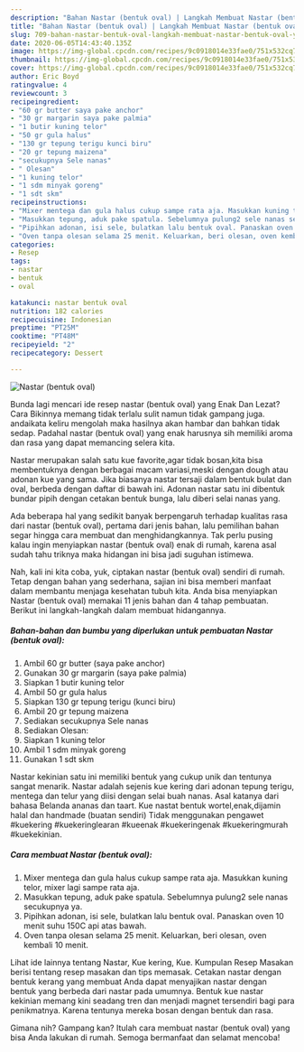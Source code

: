 ```yaml
---
description: "Bahan Nastar (bentuk oval) | Langkah Membuat Nastar (bentuk oval) Yang Sempurna"
title: "Bahan Nastar (bentuk oval) | Langkah Membuat Nastar (bentuk oval) Yang Sempurna"
slug: 709-bahan-nastar-bentuk-oval-langkah-membuat-nastar-bentuk-oval-yang-sempurna
date: 2020-06-05T14:43:40.135Z
image: https://img-global.cpcdn.com/recipes/9c0918014e33fae0/751x532cq70/nastar-bentuk-oval-foto-resep-utama.jpg
thumbnail: https://img-global.cpcdn.com/recipes/9c0918014e33fae0/751x532cq70/nastar-bentuk-oval-foto-resep-utama.jpg
cover: https://img-global.cpcdn.com/recipes/9c0918014e33fae0/751x532cq70/nastar-bentuk-oval-foto-resep-utama.jpg
author: Eric Boyd
ratingvalue: 4
reviewcount: 3
recipeingredient:
- "60 gr butter saya pake anchor"
- "30 gr margarin saya pake palmia"
- "1 butir kuning telor"
- "50 gr gula halus"
- "130 gr tepung terigu kunci biru"
- "20 gr tepung maizena"
- "secukupnya Sele nanas"
- " Olesan"
- "1 kuning telor"
- "1 sdm minyak goreng"
- "1 sdt skm"
recipeinstructions:
- "Mixer mentega dan gula halus cukup sampe rata aja. Masukkan kuning telor, mixer lagi sampe rata aja."
- "Masukkan tepung, aduk pake spatula. Sebelumnya pulung2 sele nanas secukupnya ya."
- "Pipihkan adonan, isi sele, bulatkan lalu bentuk oval. Panaskan oven 10 menit suhu 150C api atas bawah."
- "Oven tanpa olesan selama 25 menit. Keluarkan, beri olesan, oven kembali 10 menit."
categories:
- Resep
tags:
- nastar
- bentuk
- oval

katakunci: nastar bentuk oval 
nutrition: 182 calories
recipecuisine: Indonesian
preptime: "PT25M"
cooktime: "PT48M"
recipeyield: "2"
recipecategory: Dessert

---
```



![Nastar (bentuk oval)](https://img-global.cpcdn.com/recipes/9c0918014e33fae0/751x532cq70/nastar-bentuk-oval-foto-resep-utama.jpg)

Bunda lagi mencari ide resep nastar (bentuk oval) yang Enak Dan Lezat? Cara Bikinnya memang tidak terlalu sulit namun tidak gampang juga. andaikata keliru mengolah maka hasilnya akan hambar dan bahkan tidak sedap. Padahal nastar (bentuk oval) yang enak harusnya sih memiliki aroma dan rasa yang dapat memancing selera kita.

Nastar merupakan salah satu kue favorite,agar tidak bosan,kita bisa membentuknya dengan berbagai macam variasi,meski dengan dough atau adonan kue yang sama. Jika biasanya nastar tersaji dalam bentuk bulat dan oval, berbeda dengan daftar di bawah ini. Adonan nastar satu ini dibentuk bundar pipih dengan cetakan bentuk bunga, lalu diberi selai nanas yang.

Ada beberapa hal yang sedikit banyak berpengaruh terhadap kualitas rasa dari nastar (bentuk oval), pertama dari jenis bahan, lalu pemilihan bahan segar hingga cara membuat dan menghidangkannya. Tak perlu pusing kalau ingin menyiapkan nastar (bentuk oval) enak di rumah, karena asal sudah tahu triknya maka hidangan ini bisa jadi suguhan istimewa.


Nah, kali ini kita coba, yuk, ciptakan nastar (bentuk oval) sendiri di rumah. Tetap dengan bahan yang sederhana, sajian ini bisa memberi manfaat dalam membantu menjaga kesehatan tubuh kita. Anda bisa menyiapkan Nastar (bentuk oval) memakai 11 jenis bahan dan 4 tahap pembuatan. Berikut ini langkah-langkah dalam membuat hidangannya.

<!--inarticleads1-->

##### Bahan-bahan dan bumbu yang diperlukan untuk pembuatan Nastar (bentuk oval):

1. Ambil 60 gr butter (saya pake anchor)
1. Gunakan 30 gr margarin (saya pake palmia)
1. Siapkan 1 butir kuning telor
1. Ambil 50 gr gula halus
1. Siapkan 130 gr tepung terigu (kunci biru)
1. Ambil 20 gr tepung maizena
1. Sediakan secukupnya Sele nanas
1. Sediakan  Olesan:
1. Siapkan 1 kuning telor
1. Ambil 1 sdm minyak goreng
1. Gunakan 1 sdt skm


Nastar kekinian satu ini memiliki bentuk yang cukup unik dan tentunya sangat menarik. Nastar adalah sejenis kue kering dari adonan tepung terigu, mentega dan telur yang diisi dengan selai buah nanas. Asal katanya dari bahasa Belanda ananas dan taart. Kue nastat bentuk wortel,enak,dijamin halal dan handmade (buatan sendiri) Tidak menggunakan pengawet #kuekering #kuekeringlearan #kueenak #kuekeringenak #kuekeringmurah #kuekekinian. 

<!--inarticleads2-->

##### Cara membuat Nastar (bentuk oval):

1. Mixer mentega dan gula halus cukup sampe rata aja. Masukkan kuning telor, mixer lagi sampe rata aja.
1. Masukkan tepung, aduk pake spatula. Sebelumnya pulung2 sele nanas secukupnya ya.
1. Pipihkan adonan, isi sele, bulatkan lalu bentuk oval. Panaskan oven 10 menit suhu 150C api atas bawah.
1. Oven tanpa olesan selama 25 menit. Keluarkan, beri olesan, oven kembali 10 menit.


Lihat ide lainnya tentang Nastar, Kue kering, Kue. Kumpulan Resep Masakan berisi tentang resep masakan dan tips memasak. Cetakan nastar dengan bentuk kerang yang membuat Anda dapat menyajikan nastar dengan bentuk yang berbeda dari nastar pada umumnya. Bentuk kue nastar kekinian memang kini seadang tren dan menjadi magnet tersendiri bagi para penikmatnya. Karena tentunya mereka bosan dengan bentuk dan rasa. 

Gimana nih? Gampang kan? Itulah cara membuat nastar (bentuk oval) yang bisa Anda lakukan di rumah. Semoga bermanfaat dan selamat mencoba!
